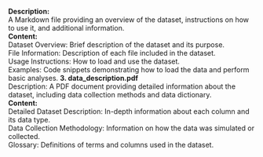 **Description:**  
A Markdown file providing an overview of the dataset, instructions on how to use it, and additional information.  
**Content:**  
Dataset Overview: Brief description of the dataset and its purpose.  
File Information: Description of each file included in the dataset.  
Usage Instructions: How to load and use the dataset.   
Examples: Code snippets demonstrating how to load the data and perform basic analyses.
**3. data_description.pdf**  
Description: A PDF document providing detailed information about the dataset, including data collection methods and data dictionary.  
**Content:**  
Detailed Dataset Description: In-depth information about each column and its data type.  
Data Collection Methodology: Information on how the data was simulated or collected.  
Glossary: Definitions of terms and columns used in the dataset.  
